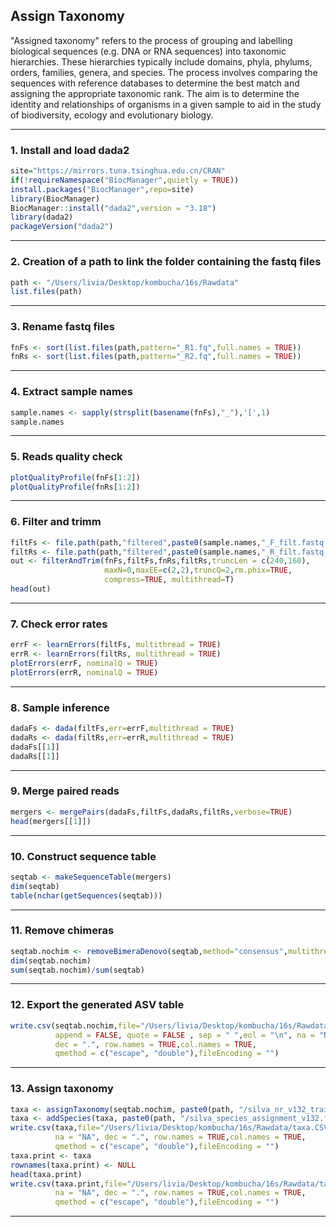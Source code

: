 ## Assign Taxonomy
"Assigned taxonomy" refers to the process of grouping and labelling biological sequences (e.g. DNA or RNA sequences) into taxonomic hierarchies. These hierarchies typically include domains, phyla, phylums, orders, families, genera, and species. The process involves comparing the sequences with reference databases to determine the best match and assigning the appropriate taxonomic rank. The aim is to determine the identity and relationships of organisms in a given sample to aid in the study of biodiversity, ecology and evolutionary biology.
 
------
### 1. Install and load dada2
```r
site="https://mirrors.tuna.tsinghua.edu.cn/CRAN"
if(!requireNamespace("BiocManager",quietly = TRUE))
install.packages("BiocManager",repo=site)  
library(BiocManager)
BiocManager::install("dada2",version = "3.18")
library(dada2)
packageVersion("dada2")
```
------
### 2. Creation of a path to link the folder containing the fastq files
```r
path <- "/Users/livia/Desktop/kombucha/16s/Rawdata"
list.files(path)
```
------
### 3. Rename fastq files
```r
fnFs <- sort(list.files(path,pattern="_R1.fq",full.names = TRUE))
fnRs <- sort(list.files(path,pattern="_R2.fq",full.names = TRUE))
```
------
### 4. Extract sample names
```r
sample.names <- sapply(strsplit(basename(fnFs),"_"),'[',1)
sample.names
```
------
### 5. Reads quality check
```r
plotQualityProfile(fnFs[1:2])
plotQualityProfile(fnRs[1:2])
```
------
### 6. Filter and trimm
```r
filtFs <- file.path(path,"filtered",paste0(sample.names,"_F_filt.fastq.gz"))
filtRs <- file.path(path,"filtered",paste0(sample.names,"_R_filt.fastq.gz"))
out <- filterAndTrim(fnFs,filtFs,fnRs,filtRs,truncLen = c(240,160),
                     maxN=0,maxEE=c(2,2),truncQ=2,rm.phix=TRUE,
                     compress=TRUE, multithread=T)
head(out)
```
------
### 7. Check error rates
```r
errF <- learnErrors(filtFs, multithread = TRUE)
errR <- learnErrors(filtRs, multithread = TRUE)
plotErrors(errF, nominalQ = TRUE)
plotErrors(errR, nominalQ = TRUE)
```
------
### 8. Sample inference
```r
dadaFs <- dada(filtFs,err=errF,multithread = TRUE)
dadaRs <- dada(filtRs,err=errR,multithread = TRUE)
dadaFs[[1]]
dadaRs[[1]]
```
------
### 9. Merge paired reads
```r
mergers <- mergePairs(dadaFs,filtFs,dadaRs,filtRs,verbose=TRUE)
head(mergers[[1]])
```
------
### 10. Construct sequence table
```r
seqtab <- makeSequenceTable(mergers)
dim(seqtab)
table(nchar(getSequences(seqtab)))
```
------
### 11. Remove chimeras
```r
seqtab.nochim <- removeBimeraDenovo(seqtab,method="consensus",multithread=TRUE,verbose = TRUE)
dim(seqtab.nochim)
sum(seqtab.nochim)/sum(seqtab)
```
------
### 12. Export the generated ASV table
```r
write.csv(seqtab.nochim,file="/Users/livia/Desktop/kombucha/16s/Rawdata/filtered/ASV.CSV",
          append = FALSE, quote = FALSE , sep = " ",eol = "\n", na = "NA", 
          dec = ".", row.names = TRUE,col.names = TRUE, 
          qmethod = c("escape", "double"),fileEncoding = "")
```
------
### 13. Assign taxonomy
```r
taxa <- assignTaxonomy(seqtab.nochim, paste0(path, "/silva_nr_v132_train_set.fa.gz"), multithread=TRUE)
taxa <- addSpecies(taxa, paste0(path, "/silva_species_assignment_v132.fa.gz"))
write.csv(taxa,file="/Users/livia/Desktop/kombucha/16s/Rawdata/taxa.CSV",append = FALSE, quote = FALSE , sep = " ",eol = "\n", 
          na = "NA", dec = ".", row.names = TRUE,col.names = TRUE, 
          qmethod = c("escape", "double"),fileEncoding = "")
taxa.print <- taxa
rownames(taxa.print) <- NULL
head(taxa.print)
write.csv(taxa.print,file="/Users/livia/Desktop/kombucha/16s/Rawdata/taxa.print.CSV",append = FALSE, quote = FALSE , sep = " ",eol = "\n", 
          na = "NA", dec = ".", row.names = TRUE,col.names = TRUE, 
          qmethod = c("escape", "double"),fileEncoding = "")
```
------
